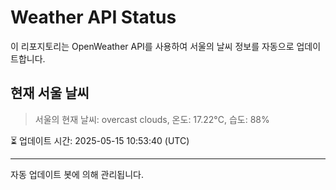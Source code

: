 
# Weather API Status

이 리포지토리는 OpenWeather API를 사용하여 서울의 날씨 정보를 자동으로 업데이트합니다.

## 현재 서울 날씨
> 서울의 현재 날씨: overcast clouds, 온도: 17.22°C, 습도: 88%

⏳ 업데이트 시간: 2025-05-15 10:53:40 (UTC)

---
자동 업데이트 봇에 의해 관리됩니다.
